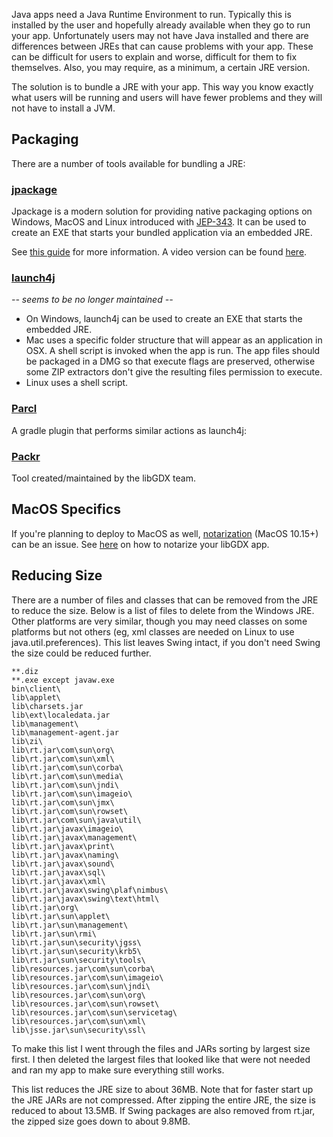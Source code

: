 Java apps need a Java Runtime Environment to run. Typically this is installed by the user and hopefully already available when they go to run your app. Unfortunately users may not have Java installed and there are differences between JREs that can cause problems with your app. These can be difficult for users to explain and worse, difficult for them to fix themselves. Also, you may require, as a minimum, a certain JRE version.

The solution is to bundle a JRE with your app. This way you know exactly what users will be running and users will have fewer problems and they will not have to install a JVM. 

## Packaging ##
There are a number of tools available for bundling a JRE:

### [jpackage](https://openjdk.java.net/jeps/343)

Jpackage is a modern solution for providing native packaging options on Windows, MacOS and Linux introduced with [JEP-343](https://openjdk.java.net/jeps/343). It can be used to create an EXE that starts your bundled application via an embedded JRE. 

See [this guide](https://github.com/raeleus/skin-composer/wiki/libGDX-and-JPackage) for more information. A video version can be found [here](https://www.youtube.com/watch?v=R7CMXeQ11GM).

### [launch4j](http://launch4j.sourceforge.net/)

_-- seems to be no longer maintained --_

* On Windows, launch4j can be used to create an EXE that starts the embedded JRE.
* Mac uses a specific folder structure that will appear as an application in OSX. A shell script is invoked when the app is run. The app files should be packaged in a DMG so that execute flags are preserved, otherwise some ZIP extractors don't give the resulting files permission to execute.
* Linux uses a shell script.

### [Parcl](https://github.com/mini2Dx/parcl)
A gradle plugin that performs similar actions as launch4j:

### [Packr](https://github.com/libgdx/packr)
Tool created/maintained by the libGDX team.

## MacOS Specifics

If you're planning to deploy to MacOS as well, [notarization](https://developer.apple.com/documentation/xcode/notarizing_macos_software_before_distribution) (MacOS 10.15+) can be an issue. See [here](https://www.joelotter.com/2020/08/14/macos-java-notarization.html) on how to notarize your libGDX app.

## Reducing Size ##

There are a number of files and classes that can be removed from the JRE to reduce the size. Below is a list of files to delete from the Windows JRE. Other platforms are very similar, though you may need classes on some platforms but not others (eg, xml classes are needed on Linux to use java.util.preferences). This list leaves Swing intact, if you don't need Swing the size could be reduced further.

```
**.diz
**.exe except javaw.exe
bin\client\
lib\applet\
lib\charsets.jar
lib\ext\localedata.jar
lib\management\
lib\management-agent.jar
lib\zi\
lib\rt.jar\com\sun\org\
lib\rt.jar\com\sun\xml\
lib\rt.jar\com\sun\corba\
lib\rt.jar\com\sun\media\
lib\rt.jar\com\sun\jndi\
lib\rt.jar\com\sun\imageio\
lib\rt.jar\com\sun\jmx\
lib\rt.jar\com\sun\rowset\
lib\rt.jar\com\sun\java\util\
lib\rt.jar\javax\imageio\
lib\rt.jar\javax\management\
lib\rt.jar\javax\print\
lib\rt.jar\javax\naming\
lib\rt.jar\javax\sound\
lib\rt.jar\javax\sql\
lib\rt.jar\javax\xml\
lib\rt.jar\javax\swing\plaf\nimbus\
lib\rt.jar\javax\swing\text\html\
lib\rt.jar\org\
lib\rt.jar\sun\applet\
lib\rt.jar\sun\management\
lib\rt.jar\sun\rmi\
lib\rt.jar\sun\security\jgss\
lib\rt.jar\sun\security\krb5\
lib\rt.jar\sun\security\tools\
lib\resources.jar\com\sun\corba\
lib\resources.jar\com\sun\imageio\
lib\resources.jar\com\sun\jndi\
lib\resources.jar\com\sun\org\
lib\resources.jar\com\sun\rowset\
lib\resources.jar\com\sun\servicetag\
lib\resources.jar\com\sun\xml\
lib\jsse.jar\sun\security\ssl\
```

To make this list I went through the files and JARs sorting by largest size first. I then deleted the largest files that looked like that were not needed and ran my app to make sure everything still works.

This list reduces the JRE size to about 36MB. Note that for faster start up the JRE JARs are not compressed. After zipping the entire JRE, the size is reduced to about 13.5MB. If Swing packages are also removed from rt.jar, the zipped size goes down to about 9.8MB.
